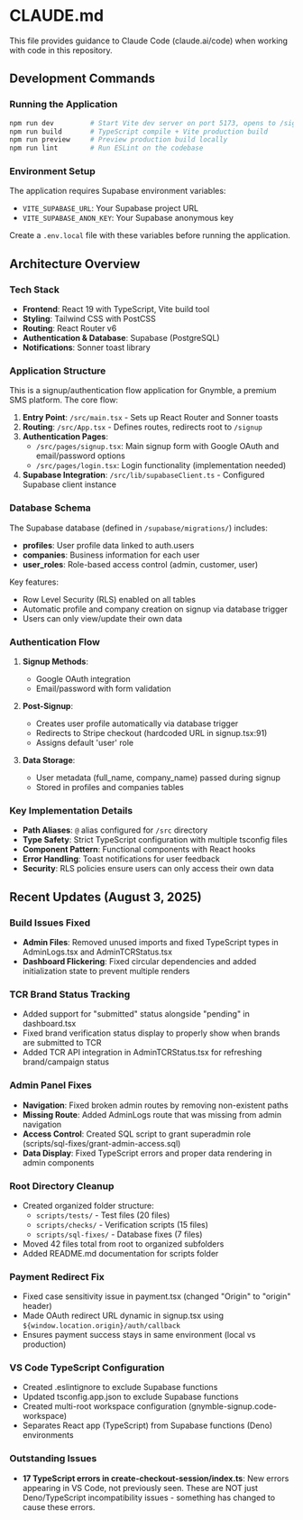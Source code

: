 # CLAUDE.md

This file provides guidance to Claude Code (claude.ai/code) when working with code in this repository.

## Development Commands

### Running the Application

```bash
npm run dev         # Start Vite dev server on port 5173, opens to /signup
npm run build       # TypeScript compile + Vite production build
npm run preview     # Preview production build locally
npm run lint        # Run ESLint on the codebase
```

### Environment Setup

The application requires Supabase environment variables:

- `VITE_SUPABASE_URL`: Your Supabase project URL
- `VITE_SUPABASE_ANON_KEY`: Your Supabase anonymous key

Create a `.env.local` file with these variables before running the application.

## Architecture Overview

### Tech Stack

- **Frontend**: React 19 with TypeScript, Vite build tool
- **Styling**: Tailwind CSS with PostCSS
- **Routing**: React Router v6
- **Authentication & Database**: Supabase (PostgreSQL)
- **Notifications**: Sonner toast library

### Application Structure

This is a signup/authentication flow application for Gnymble, a premium SMS platform. The core flow:

1. **Entry Point**: `/src/main.tsx` - Sets up React Router and Sonner toasts
2. **Routing**: `/src/App.tsx` - Defines routes, redirects root to `/signup`
3. **Authentication Pages**:
   - `/src/pages/signup.tsx`: Main signup form with Google OAuth and email/password options
   - `/src/pages/login.tsx`: Login functionality (implementation needed)
4. **Supabase Integration**: `/src/lib/supabaseClient.ts` - Configured Supabase client instance

### Database Schema

The Supabase database (defined in `/supabase/migrations/`) includes:

- **profiles**: User profile data linked to auth.users
- **companies**: Business information for each user
- **user_roles**: Role-based access control (admin, customer, user)

Key features:

- Row Level Security (RLS) enabled on all tables
- Automatic profile and company creation on signup via database trigger
- Users can only view/update their own data

### Authentication Flow

1. **Signup Methods**:
   - Google OAuth integration
   - Email/password with form validation
2. **Post-Signup**:

   - Creates user profile automatically via database trigger
   - Redirects to Stripe checkout (hardcoded URL in signup.tsx:91)
   - Assigns default 'user' role

3. **Data Storage**:
   - User metadata (full_name, company_name) passed during signup
   - Stored in profiles and companies tables

### Key Implementation Details

- **Path Aliases**: `@` alias configured for `/src` directory
- **Type Safety**: Strict TypeScript configuration with multiple tsconfig files
- **Component Pattern**: Functional components with React hooks
- **Error Handling**: Toast notifications for user feedback
- **Security**: RLS policies ensure users can only access their own data

## Recent Updates (August 3, 2025)

### Build Issues Fixed
- **Admin Files**: Removed unused imports and fixed TypeScript types in AdminLogs.tsx and AdminTCRStatus.tsx
- **Dashboard Flickering**: Fixed circular dependencies and added initialization state to prevent multiple renders

### TCR Brand Status Tracking
- Added support for "submitted" status alongside "pending" in dashboard.tsx
- Fixed brand verification status display to properly show when brands are submitted to TCR
- Added TCR API integration in AdminTCRStatus.tsx for refreshing brand/campaign status

### Admin Panel Fixes
- **Navigation**: Fixed broken admin routes by removing non-existent paths
- **Missing Route**: Added AdminLogs route that was missing from admin navigation
- **Access Control**: Created SQL script to grant superadmin role (scripts/sql-fixes/grant-admin-access.sql)
- **Data Display**: Fixed TypeScript errors and proper data rendering in admin components

### Root Directory Cleanup
- Created organized folder structure:
  - `scripts/tests/` - Test files (20 files)
  - `scripts/checks/` - Verification scripts (15 files)  
  - `scripts/sql-fixes/` - Database fixes (7 files)
- Moved 42 files total from root to organized subfolders
- Added README.md documentation for scripts folder

### Payment Redirect Fix
- Fixed case sensitivity issue in payment.tsx (changed "Origin" to "origin" header)
- Made OAuth redirect URL dynamic in signup.tsx using `${window.location.origin}/auth/callback`
- Ensures payment success stays in same environment (local vs production)

### VS Code TypeScript Configuration
- Created .eslintignore to exclude Supabase functions
- Updated tsconfig.app.json to exclude Supabase functions
- Created multi-root workspace configuration (gnymble-signup.code-workspace)
- Separates React app (TypeScript) from Supabase functions (Deno) environments

### Outstanding Issues
- **17 TypeScript errors in create-checkout-session/index.ts**: New errors appearing in VS Code, not previously seen. These are NOT just Deno/TypeScript incompatibility issues - something has changed to cause these errors.
